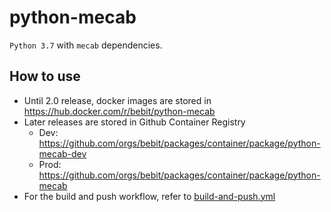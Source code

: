 # python-mecab

`Python 3.7` with `mecab` dependencies.

## How to use
- Until 2.0 release, docker images are stored in https://hub.docker.com/r/bebit/python-mecab
- Later releases are stored in Github Container Registry
  - Dev: https://github.com/orgs/bebit/packages/container/package/python-mecab-dev
  - Prod: https://github.com/orgs/bebit/packages/container/package/python-mecab
- For the build and push workflow, refer to [build-and-push.yml](.github/workflows/build-and-push.yml)
